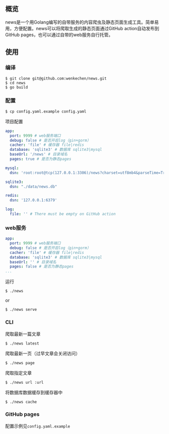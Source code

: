 ## 概览

news是一个用Golang编写的自带服务的内容爬虫及静态页面生成工具。简单易用，方便配置。news可以将爬取生成的静态页面通过GitHub action自动发布到GitHub pages，也可以通过自带的web服务自行托管。

## 使用

### 编译

```shell
$ git clone git@github.com:wenkechen/news.git
$ cd news
$ go build
```

### 配置

```shell
$ cp config.yaml.example config.yaml
```

项目配置
```yaml
app:
  port: 9999 # web服务端口
  debug: false # 是否开启log（gin+gorm）
  cacher: 'file' # 缓存器 file|redis
  database: 'sqlite3' # 数据库 sqlite3|mysql
  baseUrl: '/news' # 目录域名
  pages: true # 是否为静态pages

mysql:
  dsn: 'root:root@tcp(127.0.0.1:3306)/news?charset=utf8mb4&parseTime=True&loc=Local'

sqlite3:
  dsn: "./data/news.db"

redis:
  dsn: '127.0.0.1:6379'

log:
  file: '' # There must be empty on GitHub action
```

### web服务

```yaml
app:
  port: 9999 # web服务端口
  debug: false # 是否开启log（gin+gorm）
  cacher: 'file' # 缓存器 file|redis
  database: 'sqlite3' # 数据库 sqlite3|mysql
  baseUrl: '' # 目录域名
  pages: false # 是否为静态pages
...
```

运行
```shell
$ ./news
```
or
```shell
$ ./news serve
```
### CLI

爬取最新一篇文章
```shell
$ ./news latest
```

爬取最新一页（过早文章会关闭访问）
```shell
$ ./news page
```

爬取指定文章
```shell
$ ./news url :url
```

将数据库数据缓存到缓存器中
```shell
$ ./news cache
```

### GitHub pages

配置示例见`config.yaml.example`
